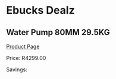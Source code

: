 
# Ebucks Dealz
## Water Pump 80MM 29.5KG
[Product Page](https://www.ebucks.com/web/shop/productSelected.do?prodId=1199918330&catId=1179827370)

Price: R4299.00

Savings: 


	
